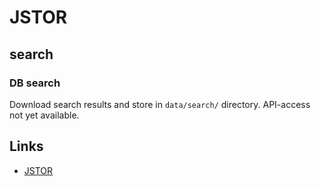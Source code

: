 # JSTOR

## search

### DB search

Download search results and store in `data/search/` directory. API-access not yet available.

## Links

- [JSTOR](https://www.jstor.org/)
